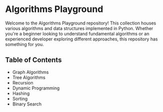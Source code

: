 # Algorithms Playground
Welcome to the Algorithms Playground repository! This collection houses various algorithms and data structures implemented in Python. Whether you're a beginner looking to understand fundamental algorithms or an experienced developer exploring different approaches, this repository has something for you.

## Table of Contents
- Graph Algorithms
- Tree Algorithms
- Recursion
- Dynamic Programming
- Hashing
- Sorting
- Binary Search
